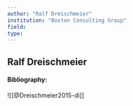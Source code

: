 ```yaml
---
author: "Ralf Dreischmeier"
institution: "Boston Consulting Group"
field:
type:
---
```


## Ralf Dreischmeier
#### Bibliography:

![[@Dreischmeier2015-di]]